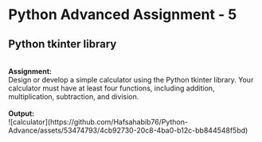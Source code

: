 <h1>Python Advanced Assignment - 5</h1>
<h2> Python tkinter library</h2> 
</br>
<b>Assignment:</b></br>
Design or develop a simple calculator using the Python tkinter library. Your calculator must have at least four functions, including addition, multiplication, subtraction, and division.</br></br>
<b>Output:</b></br>
![calculator](https://github.com/Hafsahabib76/Python-Advance/assets/53474793/4cb92730-20c8-4ba0-b12c-bb844548f5bd)

